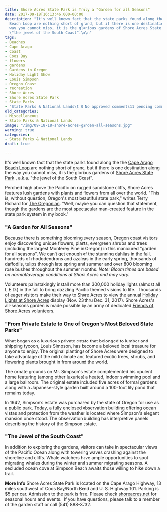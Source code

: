 ```yaml
---
title: Shore Acres State Park is Truly a "Garden for all Seasons"
date: 2017-09-18T16:13:46.000+00:00
description: "It's well known fact that the state parks found along the the Cape Arago
  Beach Loop are nothing short of grand, but if there is one destination along the
  way you cannot miss, it is the glorious gardens of Shore Acres State Park , a.k.a.
  \"the jewel of the South Coast”.\n\n"
tags:
- Beaches
- Cape Arago
- Coast
- Coos Bay
- flowers
- gardens
- Gardens in Oregon
- Holiday Light Show
- Louis Simpson
- Oregon Coast
- recreation
- Shore Acres
- Shore Acres State Park
- State Parks
- "State Parks & National Lands\t 0 No approved comments11 pending comment"
old_categories:
- Miscellaneous
- State Parks & National Lands
image: "/img/09-18-18-shore-acres-garden-all-seasons.jpg"
warning: true
categories:
- State Parks & National Lands
draft: true

---
```

It's well known fact that the state parks found along the the <a href="http://www.oregonsadventurecoast.com/trip-ideas/explore-the-cape-arago-beach-loop/" target="_blank" rel="noopener noreferrer">Cape Arago Beach Loop </a> are nothing short of grand, but if there is one destination along the way you cannot miss, it is the glorious gardens of <a href="http://shoreacres.net/" target="_blank" rel="noopener noreferrer">Shore Acres State Park</a> , a.k.a. "the jewel of the South Coast”.

Perched high above the Pacific on rugged sandstone cliffs, Shore Acres features lush gardens with plants and flowers from all over the world. "This is, without question, Oregon's most beautiful state park," writes Terry Richard for <a href="http://www.oregonlive.com/travel/index.ssf/2015/05/shorte_acres_in_spring_oregons.html">The Oregonian</a>. "Well, maybe you can question that statement, though the gardens are the most spectacular man-created feature in the state park system in my book."
<h3>"A Garden for All Seasons"</h3>
Because there is something blooming every season, Oregon coast visitors enjoy discovering unique flowers, plants, evergreen shrubs and trees (including the largest Monterey Pine in Oregon) in this manicured "garden for all seasons". We can’t get enough of the stunning dahlias in the fall, hundreds of rhododendrons and azaleas in the early spring, thousands of daffodils, tulips through late spring and summer and over 800 blooming rose bushes throughout the summer months. <em>Note: Bloom times are based on normal/average conditions at Shore Acres and may vary.</em>

Volunteers painstakingly install more than 300,000 holiday lights (almost all L.E.D.) in the fall to bring dazzling Pacific themed visions to life.  Thousands of eager visitors make their way to Shore Acres to view the annual <a href="http://shoreacres.net/holiday-lights/">Holiday Lights at Shore Acres</a> display (Nov. 23 thru Dec. 31, 2017). Shore Acres's all-seasons garden is made possible by an army of dedicated <a href="http://shoreacres.net/about-us/about-friends-of-shore-acres-inc/">Friends of Shore Acres</a> volunteers.
<h3>"From Private Estate to One of Oregon's Most Beloved State Parks"</h3>
What began as a luxurious private estate that belonged to lumber and shipping tycoon, Louis Simpson, has become a beloved local treasure for anyone to enjoy. The original plantings of Shore Acres were designed to take advantage of the mild climate and featured exotic trees, shrubs, and flowering plants brought in from around the world.

The ornate grounds on Mr. Simpson's estate complemented his opulent home featuring (among other luxuries) a heated, indoor swimming pool and a large ballroom. The original estate included five acres of formal gardens along with a Japanese-style garden built around a 100-foot lily pond that remains today.

In 1942, Simpson’s estate was purchased by the state of Oregon for use as a public park. Today, a fully enclosed observation building offering ocean vistas and protection from the weather is located where Simpson's elegant mansion once stood. The observation building has interpretive panels describing the history of the Simpson estate.
<h3>"The Jewel of the South Coast"</h3>
In addition to exploring the gardens, visitors can take in spectacular views of the Pacific Ocean along with towering waves crashing against the shoreline and cliffs. Whale watchers have ample opportunities to spot migrating whales during the winter and summer migrating seasons. A secluded ocean cove at Simpson Beach awaits those willing to hike down a trail.

<strong>More Info</strong>
Shore Acres State Park is located on the Cape Arago Highway, 13 miles southwest of Coos Bay/North Bend and U. S. Highway 101. Parking is $5 per car. Admission to the park is free. Please check<a href="http://shoreacres.net/"> shoreacres.net</a> for seasonal hours and events.  If you have questions, please talk to a member of the garden staff or call (541) 888-3732.